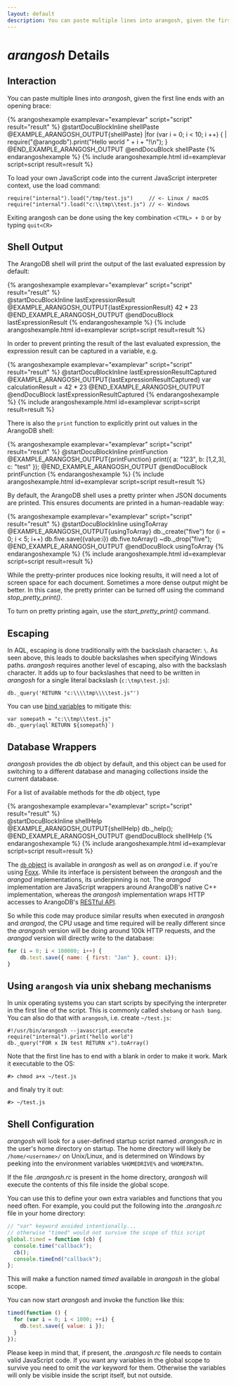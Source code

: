 ```yaml
---
layout: default
description: You can paste multiple lines into arangosh, given the first line ends with an opening brace
---
```

# _arangosh_ Details

Interaction
-----------

You can paste multiple lines into _arangosh_, given the first line ends with an
opening brace:

{% arangoshexample examplevar="examplevar" script="script" result="result" %}
    @startDocuBlockInline shellPaste
    @EXAMPLE_ARANGOSH_OUTPUT{shellPaste}
    |for (var i = 0; i < 10; i ++) {
    |         require("@arangodb").print("Hello world " + i + "!\n");
    }
    @END_EXAMPLE_ARANGOSH_OUTPUT
    @endDocuBlock shellPaste
{% endarangoshexample %}
{% include arangoshexample.html id=examplevar script=script result=result %}

To load your own JavaScript code into the current JavaScript interpreter context,
use the load command:

    require("internal").load("/tmp/test.js")     // <- Linux / macOS
    require("internal").load("c:\\tmp\\test.js") // <- Windows

Exiting arangosh can be done using the key combination ```<CTRL> + D``` or by
typing ```quit<CR>```

Shell Output
------------

The ArangoDB shell will print the output of the last evaluated expression
by default:

{% arangoshexample examplevar="examplevar" script="script" result="result" %}    
    @startDocuBlockInline lastExpressionResult
    @EXAMPLE_ARANGOSH_OUTPUT{lastExpressionResult}
    42 * 23
    @END_EXAMPLE_ARANGOSH_OUTPUT
    @endDocuBlock lastExpressionResult
{% endarangoshexample %}
{% include arangoshexample.html id=examplevar script=script result=result %}    

In order to prevent printing the result of the last evaluated expression,
the expression result can be captured in a variable, e.g.

{% arangoshexample examplevar="examplevar" script="script" result="result" %}
    @startDocuBlockInline lastExpressionResultCaptured
    @EXAMPLE_ARANGOSH_OUTPUT{lastExpressionResultCaptured}
    var calculationResult = 42 * 23
    @END_EXAMPLE_ARANGOSH_OUTPUT
    @endDocuBlock lastExpressionResultCaptured
{% endarangoshexample %}
{% include arangoshexample.html id=examplevar script=script result=result %}

There is also the `print` function to explicitly print out values in the
ArangoDB shell:

{% arangoshexample examplevar="examplevar" script="script" result="result" %}
    @startDocuBlockInline printFunction
    @EXAMPLE_ARANGOSH_OUTPUT{printFunction}
    print({ a: "123", b: [1,2,3], c: "test" });
    @END_EXAMPLE_ARANGOSH_OUTPUT
    @endDocuBlock printFunction
{% endarangoshexample %}
{% include arangoshexample.html id=examplevar script=script result=result %}

By default, the ArangoDB shell uses a pretty printer when JSON documents are
printed. This ensures documents are printed in a human-readable way:

{% arangoshexample examplevar="examplevar" script="script" result="result" %}
    @startDocuBlockInline usingToArray
    @EXAMPLE_ARANGOSH_OUTPUT{usingToArray}
    db._create("five")
    for (i = 0; i < 5; i++) db.five.save({value:i})
    db.five.toArray()
    ~db._drop("five");
    @END_EXAMPLE_ARANGOSH_OUTPUT
    @endDocuBlock usingToArray
{% endarangoshexample %}
{% include arangoshexample.html id=examplevar script=script result=result %}

While the pretty-printer produces nice looking results, it will need a lot of
screen space for each document. Sometimes a more dense output might be better.
In this case, the pretty printer can be turned off using the command
*stop_pretty_print()*.

To turn on pretty printing again, use the *start_pretty_print()* command.

Escaping
--------

In AQL, escaping is done traditionally with the backslash character: `\`.
As seen above, this leads to double backslashes when specifying Windows paths.
_arangosh_ requires another level of escaping, also with the backslash character.
It adds up to four backslashes that need to be written in _arangosh_ for a single
literal backslash (`c:\tmp\test.js`):

    db._query('RETURN "c:\\\\tmp\\\\test.js"')

You can use [bind variables](aql/invocation-with-arangosh.html) to
mitigate this:

    var somepath = "c:\\tmp\\test.js"
    db._query(aql`RETURN ${somepath}`)

Database Wrappers
-----------------

_arangosh_ provides the *db* object by default, and this object can
be used for switching to a different database and managing collections inside the
current database.

For a list of available methods for the *db* object, type

{% arangoshexample examplevar="examplevar" script="script" result="result" %}    
    @startDocuBlockInline shellHelp
    @EXAMPLE_ARANGOSH_OUTPUT{shellHelp}
    db._help(); 
    @END_EXAMPLE_ARANGOSH_OUTPUT
    @endDocuBlock shellHelp
{% endarangoshexample %}
{% include arangoshexample.html id=examplevar script=script result=result %}  

The [`db` object](appendix-references-dbobject.html) is available in *arangosh*
as well as on *arangod* i.e. if you're using [Foxx](foxx.html). While its
interface is persistent between the *arangosh* and the *arangod* implementations,
its underpinning is not. The *arangod* implementation are JavaScript wrappers
around ArangoDB's native C++ implementation, whereas the *arangosh* implementation
wraps HTTP accesses to ArangoDB's [RESTful API](http/index.html).

So while this code may produce similar results when executed in *arangosh* and
*arangod*, the CPU usage and time required will be really different since the
*arangosh* version will be doing around 100k HTTP requests, and the
*arangod* version will directly write to the database:

```js
for (i = 0; i < 100000; i++) {
    db.test.save({ name: { first: "Jan" }, count: i});
}
```

Using `arangosh` via unix shebang mechanisms
--------------------------------------------
In unix operating systems you can start scripts by specifying the interpreter in the first line of the script.
This is commonly called `shebang` or `hash bang`. You can also do that with `arangosh`, i.e. create `~/test.js`:

    #!/usr/bin/arangosh --javascript.execute 
    require("internal").print("hello world")
    db._query("FOR x IN test RETURN x").toArray()

Note that the first line has to end with a blank in order to make it work.
Mark it executable to the OS: 

    #> chmod a+x ~/test.js

and finaly try it out:

    #> ~/test.js


Shell Configuration
-------------------

_arangosh_ will look for a user-defined startup script named *.arangosh.rc* in the
user's home directory on startup. The home directory will likely be `/home/<username>/`
on Unix/Linux, and is determined on Windows by peeking into the environment variables
`%HOMEDRIVE%` and `%HOMEPATH%`. 

If the file *.arangosh.rc* is present in the home directory, _arangosh_ will execute
the contents of this file inside the global scope.

You can use this to define your own extra variables and functions that you need often.
For example, you could put the following into the *.arangosh.rc* file in your home
directory:

```js
// "var" keyword avoided intentionally...
// otherwise "timed" would not survive the scope of this script
global.timed = function (cb) {
  console.time("callback");
  cb();
  console.timeEnd("callback");
};
```

This will make a function named *timed* available in _arangosh_ in the global scope.

You can now start _arangosh_ and invoke the function like this:

```js
timed(function () { 
  for (var i = 0; i < 1000; ++i) {
    db.test.save({ value: i }); 
  }
});
```

Please keep in mind that, if present, the *.arangosh.rc* file needs to contain valid
JavaScript code. If you want any variables in the global scope to survive you need to
omit the *var* keyword for them. Otherwise the variables will only be visible inside
the script itself, but not outside.

